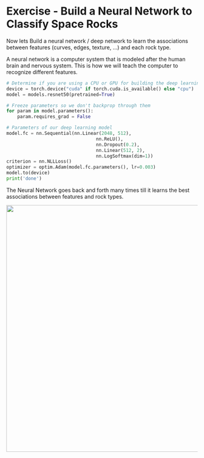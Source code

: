 # Exercise - Build a Neural Network to Classify Space Rocks

Now lets Build a neural network / deep network to learn the associations between features (curves, edges, texture, ...) and each rock type.

A neural network is a computer system that is modeled after the human brain and nervous system. This is how we will teach the computer to recognize different features.

```python
# Determine if you are using a CPU or GPU for building the deep learning network
device = torch.device("cuda" if torch.cuda.is_available() else "cpu")
model = models.resnet50(pretrained=True)
```

```python
# Freeze parameters so we don't backprop through them
for param in model.parameters():
    param.requires_grad = False

# Parameters of our deep learning model
model.fc = nn.Sequential(nn.Linear(2048, 512),
                                 nn.ReLU(),
                                 nn.Dropout(0.2),
                                 nn.Linear(512, 2),
                                 nn.LogSoftmax(dim=1))
criterion = nn.NLLLoss()
optimizer = optim.Adam(model.fc.parameters(), lr=0.003)
model.to(device)
print('done')
```

The Neural Network goes back and forth many times till it learns the best associations between features and rock types.

<img src="Media/dl.gif" width="650" align="center">